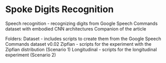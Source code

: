 # Spoke Digits Recognition

Speech recognition - recognizing digits from Google Speech Commands dataset with embodied CNN architectures
Companion of the article 

Folders:
Dataset - includes scripts to create them from the Google Speech Commands dataset v0.02
Zipfian - scripts for the experiment with the Zipfian distribution (Scenario 1)
Longitudinal - scripts for the longitudinal experiment (Scenario 2)




